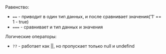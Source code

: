 
Равенство:

- `==`   - приводит в один тип данных, и после сравнивает значения(’1’ == 1 - true)
- `===` - сравнивает и тип данных и значения

Логические операторы:

- `??` - работает как ||, но пропускает только null и undefind